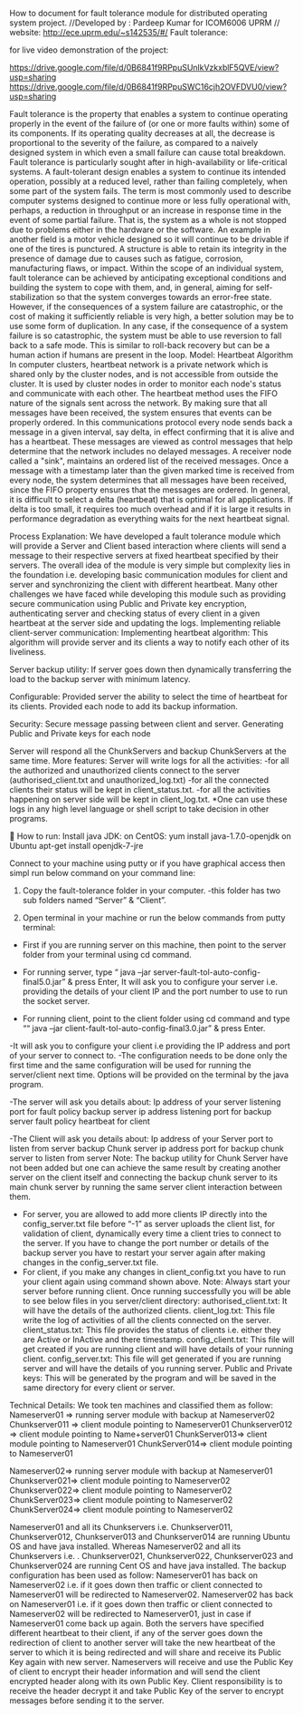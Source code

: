 How to document for fault tolerance module for distributed operating system project.
//Developed by : Pardeep Kumar for ICOM6006 UPRM
// website: http://ece.uprm.edu/~s142535/#/
Fault tolerance:

for live video demonstration of the project:

https://drive.google.com/file/d/0B6841f9RPpuSUnlkVzkxblF5QVE/view?usp=sharing
https://drive.google.com/file/d/0B6841f9RPpuSWC16cjh2OVFDVU0/view?usp=sharing


Fault tolerance is the property that enables a system to continue operating properly in the event of the failure of (or one or more faults within) some of its components. If its operating quality decreases at all, the decrease is proportional to the severity of the failure, as compared to a naively designed system in which even a small failure can cause total breakdown. Fault tolerance is particularly sought after in high-availability or life-critical systems.
A fault-tolerant design enables a system to continue its intended operation, possibly at a reduced level, rather than failing completely, when some part of the system fails. The term is most commonly used to describe computer systems designed to continue more or less fully operational with, perhaps, a reduction in throughput or an increase in response time in the event of some partial failure. That is, the system as a whole is not stopped due to problems either in the hardware or the software. An example in another field is a motor vehicle designed so it will continue to be drivable if one of the tires is punctured. A structure is able to retain its integrity in the presence of damage due to causes such as fatigue, corrosion, manufacturing flaws, or impact.
Within the scope of an individual system, fault tolerance can be achieved by anticipating exceptional conditions and building the system to cope with them, and, in general, aiming for self-stabilization so that the system converges towards an error-free state. However, if the consequences of a system failure are catastrophic, or the cost of making it sufficiently reliable is very high, a better solution may be to use some form of duplication. In any case, if the consequence of a system failure is so catastrophic, the system must be able to use reversion to fall back to a safe mode. This is similar to roll-back recovery but can be a human action if humans are present in the loop.
Model: Heartbeat Algorithm
In computer clusters, heartbeat network is a private network which is shared only by the cluster nodes, and is not accessible from outside the cluster. It is used by cluster nodes in order to monitor each node's status and communicate with each other.
The heartbeat method uses the FIFO nature of the signals sent across the network. By making sure that all messages have been received, the system ensures that events can be properly ordered.
In this communications protocol every node sends back a message in a given interval, say delta, in effect confirming that it is alive and has a heartbeat. These messages are viewed as control messages that help determine that the network includes no delayed messages. A receiver node called a "sink", maintains an ordered list of the received messages. Once a message with a timestamp later than the given marked time is received from every node, the system determines that all messages have been received, since the FIFO property ensures that the messages are ordered.
In general, it is difficult to select a delta (heartbeat) that is optimal for all applications. If delta is too small, it requires too much overhead and if it is large it results in performance degradation as everything waits for the next heartbeat signal.

Process Explanation:
We have developed a fault tolerance module which will provide a Server and Client based interaction where clients will send a message to their respective servers at fixed heartbeat specified by their servers.
The overall idea of the module is very simple but complexity lies in the foundation i.e. developing basic communication modules for client and server and synchronizing the client with different heartbeat. Many other challenges we have faced while developing this module such as providing secure communication using Public and Private key encryption, authenticating server and checking status of every client in a given heartbeat at the server side and updating the logs.
Implementing reliable client-server communication: 
Implementing heartbeat algorithm: This algorithm will provide server and its clients a way to notify each other of its liveliness.

Server backup utility: If server goes down then dynamically transferring the load to the backup server with minimum latency.

Configurable: Provided server the ability to select the time of heartbeat for its clients. Provided each node to add its backup information.

Security: Secure message passing between client and server. Generating Public and Private keys for each node 

 Server will respond all the ChunkServers and backup ChunkServers at the same time.
More features:
Server will write logs for all the activities:
-for all the authorized and unauthorized clients connect to the server (authorised_client.txt and unauthorized_log.txt)
-for all the connected clients their status will be kept in client_status.txt. 
-for all the activities happening on server side will be kept in client_log.txt. 
*One can use these logs in any high level language or shell script to take decision in other programs.


How to run:
Install java JDK:
on CentOS:
yum install java-1.7.0-openjdk
on Ubuntu
apt-get install openjdk-7-jre

Connect to your machine using putty or if you have graphical access then simpl run below command on your command line:

1. Copy the fault-tolerance folder in your computer.
	-this folder has two sub folders named “Server” & “Client”.

2.  Open terminal in your machine or run the below commands from putty terminal:
- First if you are running server on this machine, then point to the server folder from your terminal using cd command.

- For running server, type “ java –jar  server-fault-tol-auto-config-final5.0.jar”  & press Enter, It will ask you to configure your server i.e. providing the details of your client IP and the port    number to use to run the socket server.

- For running client, point to the client folder using cd command and type ““ java –jar  client-fault-tol-auto-config-final3.0.jar” & press Enter.

-It will ask you to configure your client i.e providing the IP address and port of your server to connect to.
-The configuration needs to be done only the first time and the same configuration will be used for running the server/client next time. Options will be provided on the terminal by the java program.



-The server will ask you details about:
	Ip address of your server
	listening port for fault policy
	backup server ip address
	listening port for backup server fault policy
	heartbeat for client

-The Client will ask you details about:
	Ip address of your Server
	port to listen from server
	backup Chunk server ip address
	port for backup chunk server to listen from server
Note: The backup utility for Chunk Server have not been added but one can achieve the same result by creating another server on the client itself and connecting the backup chunk server to its main chunk server by running the same server client interaction between them.
* For server, you are allowed to add more clients IP directly into the config_server.txt file before “-1” as server uploads the client list, for validation of client, dynamically every time a client tries to connect to the server. If you have to change the port number or details of the backup server you have to restart your server again after making changes in the config_server.txt file.
* For client, if you make any changes in client_config.txt you have to run your client again using command shown above.
Note: Always start your server before running client.
Once running successfully you will be able to see below files in you server/client directory:
authorised_client.txt: It will have the details of the authorized clients.
client_log.txt: This file write the log of activities of all the clients connected on the server.
client_status.txt: This file provides the status of clients i.e. either they are Active or InActive and there timestamp.
config_client.txt: This file will get created if you are running client and will have details of your running client.
config_server.txt: This file will get generated if you are running server and will have the details of you running server.
 Public and Private keys: This will be generated by the program and will be saved in the same directory for every client or server.

Technical Details:
We took ten machines and classified them as follow:
Nameserver01 => running server module with backup at Nameserver02
Chunkserver011 => client module pointing to Nameserver01
Chunkserver012 => client module pointing to Name+server01
ChunkServer013=> client module pointing to Nameserver01
ChunkServer014=> client module pointing to Nameserver01

Nameserver02=> running server module with backup at Nameserver01
Chunkserver021=> client module pointing to Nameserver02
Chunkserver022=> client module pointing to Nameserver02
ChunkServer023=> client module pointing to Nameserver02
ChunkServer024=> client module pointing to Nameserver02

Nameserver01 and all its Chunkservers i.e. Chunkserver011, Chunkserver012, Chunkserver013 and Chunkserver014 are running Ubuntu OS and have java installed.
Whereas Nameserver02 and all its Chunkservers i.e. . Chunkserver021, Chunkserver022, Chunkserver023 and Chunkserver024 are running Cent OS and have java installed.
The backup configuration has been used as follow:
Nameserver01 has back on Nameserver02 i.e. if it goes down then traffic or client connected to Nameserver01 will be redirected to Nameserver02.
Nameserver02 has back on Nameserver01 i.e. if it goes down then traffic or client connected to Nameserver02 will be redirected to Nameserver01, just in case if Nameserver01 come back up again.
Both the servers have specified different heartbeat to their client, if any of the server goes down the redirection of client to another server will take the new heartbeat of the server to which it is being redirected and will share and receive its Public Key again with new server.
Nameservers will receive and use the Public Key of client to encrypt their header information and will send the client encrypted header along with its own Public Key. Client responsibility is to receive the header decrypt it and take Public Key of the server to encrypt messages before sending it to the server.



